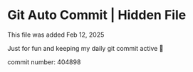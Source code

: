 # Git Auto Commit | Hidden File

This file was added Feb 12, 2025

Just for fun and keeping my daily git commit active 🤪

commit number: 404898
